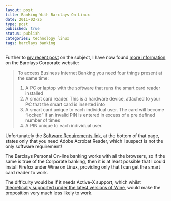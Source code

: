 ```yaml
--- 
layout: post 
title: Banking With Barclays On Linux
date: 2011-02-25
type: post 
published: true 
status: publish
categories: technology linux
tags: barclays banking
---
```


Further to [my recent post](2011/02/23/barclays-on-line-banking/ "Barclays on-line banking")
on the subject, I have now found [more information](http://www.business.barclays.co.uk/BRC1/jsp/brccontrol?task=homefreevi8&value=10335&target=_blank&site=bbb "Barclays Corporate Internet Security") on the Barclays Corporate website:

> To access Business Internet Banking you need four things present at
> the same time:
>
> 1.  A PC or laptop with the software that runs the smart card reader
>     installed
> 2.  A smart card reader. This is a hardware device, attached to your
>     PC that the smart card is inserted into
> 3.  A smart card unique to each individual user. The card will become
>     “locked” if an invalid PIN is entered in excess of a pre defined
>     number of times
> 4.  A PIN unique to each individual user.

Unfortunately the [Software Requirements link](http://www.business.barclays.co.uk/BRC1/jsp/brccontrol?task=popup1vi8&value=13114&target=_blank&site=bbb "Barclays Software Requirements"),
at the bottom of that page, states only that you need Adobe Acrobat
Reader, which I suspect is not the only software requirement!

The Barclays Personal On-line banking works with all the browsers, so if
the same is true of the Corporate banking, then it is at least possible
that I could install Firefox under Wine on Linux, providing only that I
can get the smart card reader to work.

The difficulty would be if it needs Active-X support, which whilst
[theoretically supported under the latest versions of Wine](http://www.winehq.org/news/2010121001 "WineHQ Change Log"), would
make the proposition very much less likely to work.

